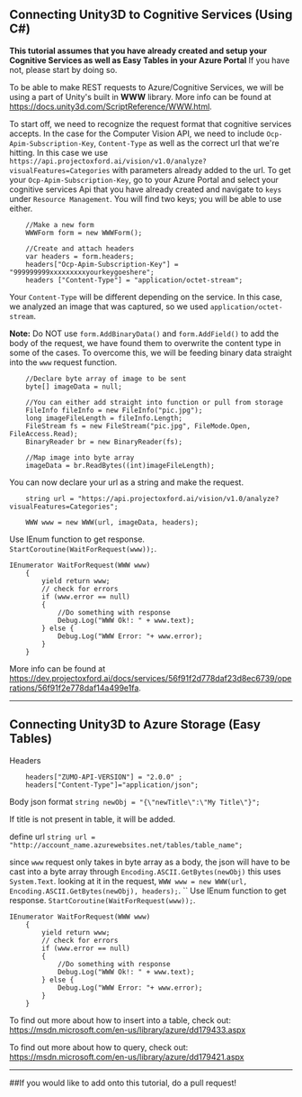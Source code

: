 ## Connecting Unity3D to Cognitive Services (Using C#)
**This tutorial assumes that you have already created and setup your Cognitive Services as well as Easy Tables in your Azure Portal** If you have not, please start by doing so.

To be able to make REST requests to Azure/Cognitive Services, we will be using a part of Unity's built in **WWW** library.
More info can be found at https://docs.unity3d.com/ScriptReference/WWW.html.

To start off, we need to recognize the request format that cognitive services accepts. In the case for the Computer Vision API, we need to include `Ocp-Apim-Subscription-Key`, `Content-Type` as well as the correct url that we're hitting. In this case we use `https://api.projectoxford.ai/vision/v1.0/analyze?visualFeatures=Categories` with parameters already added to the url. 
To get your `Ocp-Apim-Subscription-Key`, go to your Azure Portal and select your cognitive services Api that you have already created and navigate to `keys` under `Resource Management`. You will find two keys; you will be able to use either.

```
	//Make a new form
	WWWForm form = new WWWForm();

	//Create and attach headers
	var headers = form.headers;
	headers["Ocp-Apim-Subscription-Key"] = "999999999xxxxxxxxxyourkeygoeshere";
	headers ["Content-Type"] = "application/octet-stream";
```

Your `Content-Type` will be different depending on the service. In this case, we analyzed an image that was captured, so we used `application/octet-stream`. 

**Note:** Do NOT use `form.AddBinaryData()` and `form.AddField()` to add the body of the request, we have found them to overwrite the content type in some of the cases. To overcome this, we will be feeding binary data straight into the `www` request function.

```
	//Declare byte array of image to be sent
	byte[] imageData = null;

	//You can either add straight into function or pull from storage
	FileInfo fileInfo = new FileInfo("pic.jpg");
	long imageFileLength = fileInfo.Length;
	FileStream fs = new FileStream("pic.jpg", FileMode.Open, FileAccess.Read);
	BinaryReader br = new BinaryReader(fs);

	//Map image into byte array
	imageData = br.ReadBytes((int)imageFileLength);
```
You can now declare your url as a string and make the request.

```
	string url = "https://api.projectoxford.ai/vision/v1.0/analyze?visualFeatures=Categories";

	WWW www = new WWW(url, imageData, headers);
```
Use IEnum function to get response. `StartCoroutine(WaitForRequest(www));`.
```
IEnumerator WaitForRequest(WWW www)
	{
		yield return www;
		// check for errors
		if (www.error == null)
		{
			//Do something with response
			Debug.Log("WWW Ok!: " + www.text);
		} else {
			Debug.Log("WWW Error: "+ www.error);
		}    
	}  
```

More info can be found at https://dev.projectoxford.ai/docs/services/56f91f2d778daf23d8ec6739/operations/56f91f2e778daf14a499e1fa.

---

## Connecting Unity3D to Azure Storage (Easy Tables)
Headers
```
	headers["ZUMO-API-VERSION"] = "2.0.0" ;
	headers["Content-Type"]="application/json";
```
Body json format
`string newObj = "{\"newTitle\":\"My Title\"}";`

If title is not present in table, it will be added.

define url
`string url = "http://account_name.azurewebsites.net/tables/table_name";`

since `www` request only takes in byte array as a body, the json will have to be cast into a byte array through `Encoding.ASCII.GetBytes(newObj)` this uses `System.Text`.
looking at it in the request, `WWW www = new WWW(url, Encoding.ASCII.GetBytes(newObj), headers);`.
``
Use IEnum function to get response. `StartCoroutine(WaitForRequest(www));`.
```
IEnumerator WaitForRequest(WWW www)
	{
		yield return www;
		// check for errors
		if (www.error == null)
		{
			//Do something with response
			Debug.Log("WWW Ok!: " + www.text);
		} else {
			Debug.Log("WWW Error: "+ www.error);
		}    
	}  
```

To find out more about how to insert into a table, check out:
https://msdn.microsoft.com/en-us/library/azure/dd179433.aspx

To find out more about how to query, check out:
https://msdn.microsoft.com/en-us/library/azure/dd179421.aspx

---

##If you would like to add onto this tutorial, do a pull request!